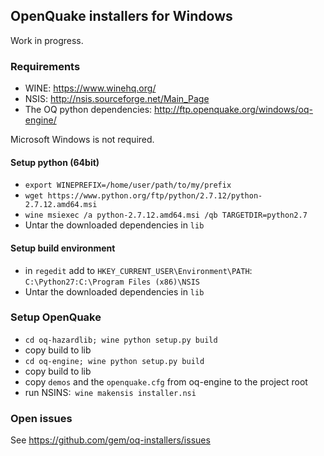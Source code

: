 ## OpenQuake installers for Windows ##

Work in progress.

### Requirements

- WINE: https://www.winehq.org/
- NSIS: http://nsis.sourceforge.net/Main_Page
- The OQ python dependencies: http://ftp.openquake.org/windows/oq-engine/

Microsoft Windows is not required.

#### Setup python (64bit)
- `export WINEPREFIX=/home/user/path/to/my/prefix`
- `wget https://www.python.org/ftp/python/2.7.12/python-2.7.12.amd64.msi`
- `wine msiexec /a python-2.7.12.amd64.msi /qb TARGETDIR=python2.7`
- Untar the downloaded dependencies in `lib`

#### Setup build environment
- in `regedit` add to `HKEY_CURRENT_USER\Environment\PATH`: `C:\Python27:C:\Program Files (x86)\NSIS`
- Untar the downloaded dependencies in `lib`

### Setup OpenQuake
- `cd oq-hazardlib; wine python setup.py build`
- copy build to lib
- `cd oq-engine; wine python setup.py build`
- copy build to lib
- copy `demos` and the `openquake.cfg` from oq-engine to the project root
- run NSINS:` wine makensis installer.nsi`

### Open issues

See https://github.com/gem/oq-installers/issues
